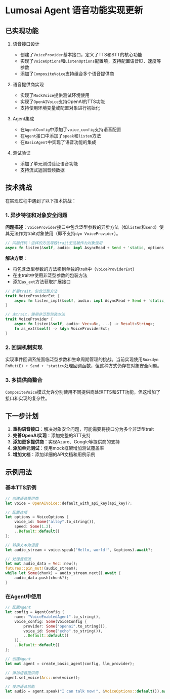 # Lumosai Agent 语音功能实现更新

## 已实现功能

1. 语音接口设计
   - 创建了`VoiceProvider`基本接口，定义了TTS和STT的核心功能
   - 实现了`VoiceOptions`和`ListenOptions`配置项，支持配置语音ID、速度等参数
   - 添加了`CompositeVoice`支持组合多个语音提供商

2. 语音提供商实现
   - 实现了`MockVoice`提供测试环境使用
   - 实现了`OpenAIVoice`支持OpenAI的TTS功能
   - 支持使用环境变量或配置对象进行初始化

3. Agent集成
   - 在`AgentConfig`中添加了`voice_config`支持语音配置
   - 在`Agent`接口中添加了`speak`和`listen`方法
   - 在`BasicAgent`中实现了语音功能的集成

4. 测试验证
   - 添加了单元测试验证语音功能
   - 支持流式返回音频数据

## 技术挑战

在实现过程中遇到了以下技术挑战：

### 1. 异步特征和对象安全问题

**问题描述**：`VoiceProvider`接口中包含泛型参数的异步方法（如`listen`和`send`）使其无法作为trait对象使用（即不支持`dyn VoiceProvider`）。

```rust
// 问题代码：这样的方法导致trait无法被作为对象使用
async fn listen(&self, audio: impl AsyncRead + Send + 'static, options: &ListenOptions) -> Result<String>;
```

**解决方案**：
- 将包含泛型参数的方法移到单独的trait中（`VoiceProviderExt`）
- 在主trait中使用非泛型参数的包装方法
- 添加`as_ext`方法获取扩展接口

```rust
// 扩展trait，包含泛型方法
trait VoiceProviderExt {
    async fn listen_impl(&self, audio: impl AsyncRead + Send + 'static, ...) -> Result<String>;
}

// 主trait，使用非泛型包装方法
trait VoiceProvider {
    async fn listen(&self, audio: Vec<u8>, ...) -> Result<String>;
    fn as_ext(&self) -> &dyn VoiceProviderExt;
}
```

### 2. 回调机制实现

实现事件回调系统面临泛型参数和生命周期管理的挑战。当前实现使用`Box<dyn FnMut(E) + Send + 'static>`处理回调函数，但这种方式仍存在对象安全问题。

### 3. 多提供商整合

`CompositeVoice`模式允许分别使用不同提供商处理TTS和STT功能，但这增加了接口和实现的复杂性。

## 下一步计划

1. **重构语音接口**：解决对象安全问题，可能需要将接口分为多个非泛型trait
2. **完善OpenAI实现**：添加完整的STT支持
3. **添加更多提供商**：实现Azure、Google等提供商的支持
4. **添加单元测试**：使用mock框架增加测试覆盖率
5. **增加文档**：添加详细的API文档和用例示例

## 示例用法

### 基本TTS示例

```rust
// 创建语音提供商
let voice = OpenAIVoice::default_with_api_key(api_key)?;

// 配置选项
let options = VoiceOptions {
    voice_id: Some("alloy".to_string()),
    speed: Some(1.2),
    ..Default::default()
};

// 转换文本为语音
let audio_stream = voice.speak("Hello, world!", &options).await?;

// 处理音频流
let mut audio_data = Vec::new();
futures::pin_mut!(audio_stream);
while let Some(chunk) = audio_stream.next().await {
    audio_data.push(chunk?);
}
```

### 在Agent中使用

```rust
// 配置Agent
let config = AgentConfig {
    name: "VoiceEnabledAgent".to_string(),
    voice_config: Some(VoiceConfig {
        provider: Some("openai".to_string()),
        voice_id: Some("echo".to_string()),
        ..Default::default()
    }),
    ..Default::default()
};

// 创建Agent
let mut agent = create_basic_agent(config, llm_provider);

// 添加语音提供商
agent.set_voice(Arc::new(voice));

// 使用语音功能
let audio = agent.speak("I can talk now!", &VoiceOptions::default()).await?;
``` 